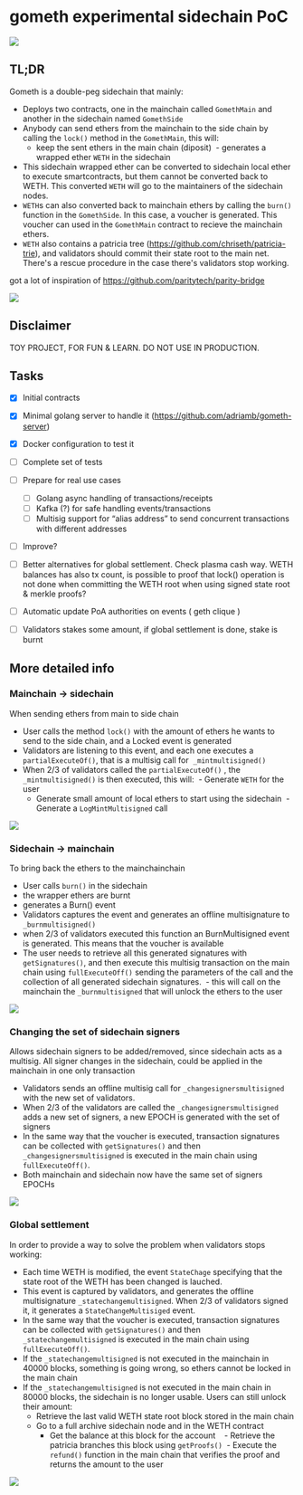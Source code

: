 # gometh experimental sidechain PoC

![](./res/gometh.png)

## TL;DR

Gometh is a double-peg sidechain that mainly:

- Deploys two contracts, one in the mainchain called `GomethMain` and another in the sidechain named `GomethSide`
- Anybody can send ethers from the mainchain to the side chain by calling the `lock()` method in the `GomethMain`, this will:
  - keep the sent ethers in the main chain (diposit)
  - generates a wrapped ether `WETH` in the sidechain
- This sidechain wrapped ether can be converted to sidechain local ether to execute smartcontracts, but them cannot be converted back to WETH. This converted `WETH` will go to the maintainers of the sidechain nodes.
- `WETH`s can also converted back to mainchain ethers by calling the `burn()` function in the `GomethSide`. In this case, a voucher is generated. This voucher can used in the `GomethMain` contract to recieve the mainchain ethers.
- `WETH` also contains a patricia tree (https://github.com/chriseth/patricia-trie), and validators should commit their state root to the main net. There's a rescue procedure in the case there's validators stop working.

got a lot of inspiration of https://github.com/paritytech/parity-bridge

![](./res/schema.png)

## Disclaimer

TOY PROJECT, FOR FUN & LEARN. DO NOT USE IN PRODUCTION.

## Tasks

- [x] Initial contracts
- [x] Minimal golang server to handle it (https://github.com/adriamb/gometh-server)
- [x] Docker configuration to test it
- [ ] Complete set of tests 
- [ ] Prepare for real use cases
  - [ ] Golang async handling of transactions/receipts
  - [ ] Kafka (?) for safe handling events/transactions
  - [ ] Multisig support for “alias address” to send concurrent transactions with different addresses
- [ ] Improve?
 - [ ] Better alternatives for global settlement. Check plasma cash way. WETH balances has also tx count, is possible to proof that lock() operation is not done when committing the WETH root when using signed state root & merkle proofs?
 - [ ] Automatic update PoA authorities on events ( geth clique )
 - [ ] Validators stakes some amount, if global settlement is done, stake is burnt
 

## More detailed info

### Mainchain -> sidechain 

When sending ethers from main to side chain

- User calls the method `lock()` with the amount of ethers he wants to send to the side chain, and a Locked event is generated
- Validators are listening to this event, and each one executes a `partialExecuteOf()`, that is a multisig call for  `_mintmultisigned()`
- When 2/3 of validators called the `partialExecuteOf()` , the `_mintmultisigned()` is then executed, this will:
  - Generate `WETH` for the user
  - Generate small amount of local ethers to start using the sidechain
  - Generate a `LogMintMultisigned` call

![](./res/main-to-side.png)


### Sidechain -> mainchain 

To bring back the ethers to the mainchainchain

- User calls `burn()` in the sidechain
 - the wrapper ethers are burnt
 - generates a Burn() event
- Validators captures the event and generates an offline multisignature to `_burnmultisigned()`
 - when 2/3 of validators executed this function an BurnMultisigned event is generated. This means that the voucher is available
- The user needs to retrieve all this generated signatures with `getSignatures()`, and then execute this multisig transaction on the main chain using `fullExecuteOff()` sending the parameters of the call and the collection of all generated sidechain signatures.
  - this will call on the mainchain the `_burnmultisigned` that will unlock the ethers to the user

![](./res/side-to-main.png)  
  
### Changing the set of sidechain signers

Allows sidechain signers to be added/removed, since sidechain acts as a multisig. All signer changes in the sidechain, could be applied in the mainchain in one only transaction

- Validators sends an offline multisig call for `_changesignersmultisigned` with the new set of validators.
- When 2/3 of the validators are called the `_changesignersmultisigned` adds a new set of signers, a new EPOCH is generated with the set of signers
- In the same way that the voucher is executed, transaction signatures can be collected with `getSignatures()` and then `_changesignersmultisigned` is executed in the main chain using `fullExecuteOff()`.
- Both mainchain and sidechain now have the same set of signers EPOCHs

![](./res/sync-signers.png)

### Global settlement

In order to provide a way to solve the problem when validators stops working:

- Each time WETH is modified, the event `StateChage` specifying that the state root of the WETH has been changed is lauched.
- This event is captured by validators, and generates the offline multisignature `_statechangemultisigned`. When 2/3 of validators signed it, it generates a `StateChangeMultisiged` event.
-  In the same way that the voucher is executed, transaction signatures can be collected with `getSignatures()` and then `_statechangemultisigned` is executed in the main chain using `fullExecuteOff()`.
- If the `_statechangemultisigned` is not executed in the mainchain in 40000 blocks, something is going wrong, so ethers cannot be locked in the main chain
- If the `_statechangemultisigned` is not executed in the main chain in 80000 blocks, the sidechain is no longer usable. Users can still unlock their amount:
  - Retrieve the last valid WETH state root block stored in the main chain
  - Go to a full archive sidechain node and in the WETH contract
    - Get the balance at this block for the account
    - Retrieve the patricia branches this block using `getProofs()`
  - Execute the `refund()` function in the main chain that verifies the proof and returns the amount to the user
  
![](./res/rescue.png)
  
